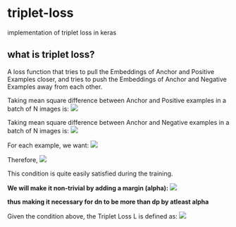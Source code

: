 # triplet-loss
implementation of triplet loss in keras

## what is triplet loss?
A loss function that tries to pull the Embeddings of Anchor and Positive Examples closer, and tries to push the Embeddings of Anchor and Negative Examples away from each other.

Taking mean square difference between Anchor and Positive examples in a batch of N images is:
<img src="https://render.githubusercontent.com/render/math?math=d_p">

Taking mean square difference between Anchor and Negative examples in a batch of N images is:
<img src="https://render.githubusercontent.com/render/math?math=d_n">

For each example, we want:
<img src="https://render.githubusercontent.com/render/math?math=d_p \leq d_n">

Therefore,
<img src="https://render.githubusercontent.com/render/math?math=d_p - d_n \leq 0">


This condition is quite easily satisfied during the training.

**We will make it non-trivial by adding a margin (alpha):**
<img src="https://render.githubusercontent.com/render/math?math=d_p - d_n + \alpha \leq 0">

**thus making it necessary for dn to be more than dp by atleast alpha**

Given the condition above, the Triplet Loss L is defined as:
<img src="https://render.githubusercontent.com/render/math?math= L = max(d_p - d_n + \alpha, 0)">
